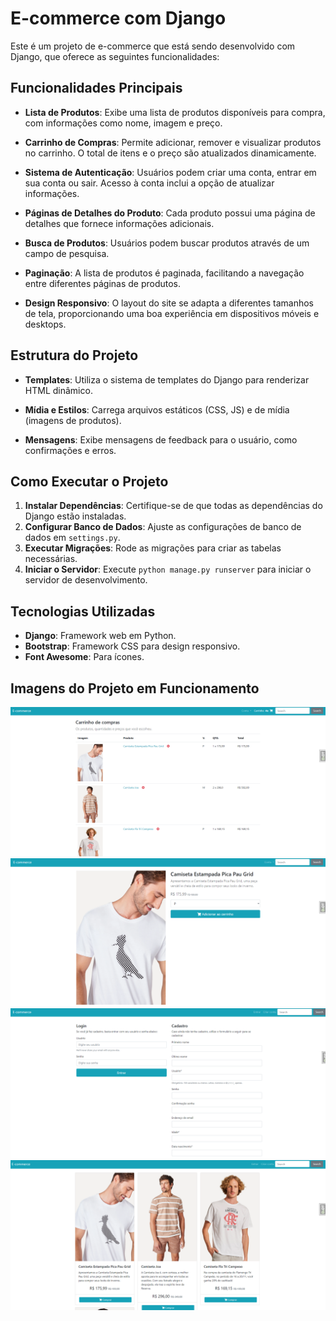 # E-commerce com Django

Este é um projeto de e-commerce que está sendo desenvolvido com Django, que oferece as seguintes funcionalidades:

## Funcionalidades Principais

- **Lista de Produtos**: Exibe uma lista de produtos disponíveis para compra, com informações como nome, imagem e preço.
  
- **Carrinho de Compras**: Permite adicionar, remover e visualizar produtos no carrinho. O total de itens e o preço são atualizados dinamicamente.

- **Sistema de Autenticação**: Usuários podem criar uma conta, entrar em sua conta ou sair. Acesso à conta inclui a opção de atualizar informações.

- **Páginas de Detalhes do Produto**: Cada produto possui uma página de detalhes que fornece informações adicionais.

- **Busca de Produtos**: Usuários podem buscar produtos através de um campo de pesquisa.

- **Paginação**: A lista de produtos é paginada, facilitando a navegação entre diferentes páginas de produtos.

- **Design Responsivo**: O layout do site se adapta a diferentes tamanhos de tela, proporcionando uma boa experiência em dispositivos móveis e desktops.

## Estrutura do Projeto

- **Templates**: Utiliza o sistema de templates do Django para renderizar HTML dinâmico.
  
- **Mídia e Estilos**: Carrega arquivos estáticos (CSS, JS) e de mídia (imagens de produtos).

- **Mensagens**: Exibe mensagens de feedback para o usuário, como confirmações e erros.

## Como Executar o Projeto

1. **Instalar Dependências**: Certifique-se de que todas as dependências do Django estão instaladas.
2. **Configurar Banco de Dados**: Ajuste as configurações de banco de dados em `settings.py`.
3. **Executar Migrações**: Rode as migrações para criar as tabelas necessárias.
4. **Iniciar o Servidor**: Execute `python manage.py runserver` para iniciar o servidor de desenvolvimento.

## Tecnologias Utilizadas

- **Django**: Framework web em Python.
- **Bootstrap**: Framework CSS para design responsivo.
- **Font Awesome**: Para ícones.

## Imagens do Projeto em Funcionamento

![Descrição da Imagem](./images/carrinhoCompras.png)
![Descrição da Imagem](./images/detalheProduto.png)
![Descrição da Imagem](./images/loginCadastro.png)
![Descrição da Imagem](./images/produtos.png)